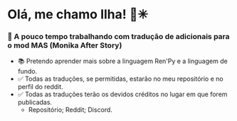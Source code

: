 # Olá, me chamo Ilha! 💚✳

### 📝 A pouco tempo trabalhando com tradução de adicionais para o mod MAS (Monika After Story)


- 📚 Pretendo aprender mais sobre a linguagem Ren'Py e a linguagem de fundo.
- ✅ Todas as traduções, se permitidas, estarão no meu repositório e no perfil do reddit.
- ✅ Todas as traduções terão os devidos créditos no lugar em que forem publicadas.
  - Repositório; Reddit; Discord.



